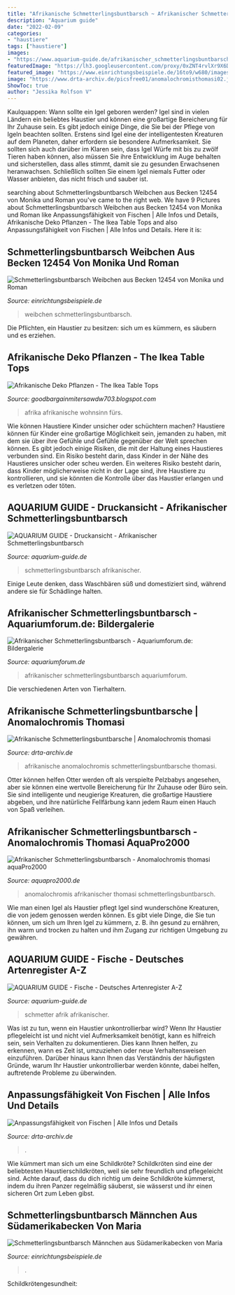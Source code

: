 ```yaml
---
title: "Afrikanische Schmetterlingsbuntbarsch ~ Afrikanischer Schmetterlingsbuntbarsch"
description: "Aquarium guide"
date: "2022-02-09"
categories:
- "haustiere"
tags: ["haustiere"]
images:
- "https://www.aquarium-guide.de/afrikanischer_schmetterlingsbuntbarsch_p.gif"
featuredImage: "https://lh3.googleusercontent.com/proxy/0xZNT4rvlXr9X6DM-gxxA_6f_S8IdKBdFn72SS4g2aIjNse0uZV2bBubKPYY-po8LIR2W5e81ICTcoeIx-wXXBO0UYZdEBSfiQF98myZGU3oYeEmLy1IiMjcFg=s0-d"
featured_image: "https://www.einrichtungsbeispiele.de/16to9/w680/images_12454/53880dc3e5ad6e182c9329c95be8a78b.jpg"
image: "https://www.drta-archiv.de/picsfree01/anomalochromisthomasi02.jpg"
ShowToc: true
author: "Jessika Rolfson V"
---
```



Kaulquappen: Wann sollte ein Igel geboren werden?
Igel sind in vielen Ländern ein beliebtes Haustier und können eine großartige Bereicherung für Ihr Zuhause sein. Es gibt jedoch einige Dinge, die Sie bei der Pflege von Igeln beachten sollten. Erstens sind Igel eine der intelligentesten Kreaturen auf dem Planeten, daher erfordern sie besondere Aufmerksamkeit. Sie sollten sich auch darüber im Klaren sein, dass Igel Würfe mit bis zu zwölf Tieren haben können, also müssen Sie ihre Entwicklung im Auge behalten und sicherstellen, dass alles stimmt, damit sie zu gesunden Erwachsenen heranwachsen. Schließlich sollten Sie einem Igel niemals Futter oder Wasser anbieten, das nicht frisch und sauber ist.

	

		
searching about Schmetterlingsbuntbarsch Weibchen aus Becken 12454 von Monika und Roman you've came to the right web. We have 9 Pictures about Schmetterlingsbuntbarsch Weibchen aus Becken 12454 von Monika und Roman like Anpassungsfähigkeit von Fischen | Alle Infos und Details, Afrikanische Deko Pflanzen - The Ikea Table Tops and also Anpassungsfähigkeit von Fischen | Alle Infos und Details. Here it is:
		
    
## Schmetterlingsbuntbarsch Weibchen Aus Becken 12454 Von Monika Und Roman

<img loading=lazy src="https://www.einrichtungsbeispiele.de/16to9/w680/images_12454/53880dc3e5ad6e182c9329c95be8a78b.jpg" onerror="this.onerror=null;this.src='https://tse4.mm.bing.net/th?id=OIP.Ou1i-XP8C8Y_947MQR4mFwHaEK&amp;pid=15.1';" alt="Schmetterlingsbuntbarsch Weibchen aus Becken 12454 von Monika und Roman">

_Source: einrichtungsbeispiele.de_

>weibchen schmetterlingsbuntbarsch. 

	

Die Pflichten, ein Haustier zu besitzen: sich um es kümmern, es säubern und es erziehen.

    
## Afrikanische Deko Pflanzen - The Ikea Table Tops

<img loading=lazy src="https://lh3.googleusercontent.com/proxy/0xZNT4rvlXr9X6DM-gxxA_6f_S8IdKBdFn72SS4g2aIjNse0uZV2bBubKPYY-po8LIR2W5e81ICTcoeIx-wXXBO0UYZdEBSfiQF98myZGU3oYeEmLy1IiMjcFg=s0-d" onerror="this.onerror=null;this.src='https://tse2.mm.bing.net/th?id=OIP.NsjjuH0fS9774aIhIHNIsgHaFj&amp;pid=15.1';" alt="Afrikanische Deko Pflanzen - The Ikea Table Tops">

_Source: goodbargainmitersawdw703.blogspot.com_

>afrika afrikanische wohnsinn fürs. 

	

Wie können Haustiere Kinder unsicher oder schüchtern machen?
Haustiere können für Kinder eine großartige Möglichkeit sein, jemanden zu haben, mit dem sie über ihre Gefühle und Gefühle gegenüber der Welt sprechen können. Es gibt jedoch einige Risiken, die mit der Haltung eines Haustieres verbunden sind. Ein Risiko besteht darin, dass Kinder in der Nähe des Haustieres unsicher oder scheu werden. Ein weiteres Risiko besteht darin, dass Kinder möglicherweise nicht in der Lage sind, ihre Haustiere zu kontrollieren, und sie könnten die Kontrolle über das Haustier erlangen und es verletzen oder töten.

    
## AQUARIUM GUIDE - Druckansicht - Afrikanischer Schmetterlingsbuntbarsch

<img loading=lazy src="https://www.aquarium-guide.de/afrikanischer_schmetterlingsbuntbarsch_p.gif" onerror="this.onerror=null;this.src='https://tse2.mm.bing.net/th?id=OIP.ryDwYuS23noVN4g4ILlAOgAAAA&amp;pid=15.1';" alt="AQUARIUM GUIDE - Druckansicht - Afrikanischer Schmetterlingsbuntbarsch">

_Source: aquarium-guide.de_

>schmetterlingsbuntbarsch afrikanischer. 

	

Einige Leute denken, dass Waschbären süß und domestiziert sind, während andere sie für Schädlinge halten.

    
## Afrikanischer Schmetterlingsbuntbarsch - Aquariumforum.de: Bildergalerie

<img loading=lazy src="https://www.aquariumforum.de/gallery/files/8/0/2/5/8025thomasim26_9-med.jpg" onerror="this.onerror=null;this.src='https://tse1.mm.bing.net/th?id=OIP.eeeu-BkwaLFHz8Vl-7zXpgHaDt&amp;pid=15.1';" alt="Afrikanischer Schmetterlingsbuntbarsch - Aquariumforum.de: Bildergalerie">

_Source: aquariumforum.de_

>afrikanischer schmetterlingsbuntbarsch aquariumforum. 

	

Die verschiedenen Arten von Tierhaltern.

    
## Afrikanische Schmetterlingsbuntbarsche | Anomalochromis Thomasi

<img loading=lazy src="https://www.drta-archiv.de/picsfree01/anomalochromisthomasi02.jpg" onerror="this.onerror=null;this.src='https://tse4.mm.bing.net/th?id=OIP.PvANSkkZlnlrcldJKH7mfQHaDD&amp;pid=15.1';" alt="Afrikanische Schmetterlingsbuntbarsche | Anomalochromis thomasi">

_Source: drta-archiv.de_

>afrikanische anomalochromis schmetterlingsbuntbarsche thomasi. 

	

Otter können helfen
Otter werden oft als verspielte Pelzbabys angesehen, aber sie können eine wertvolle Bereicherung für Ihr Zuhause oder Büro sein. Sie sind intelligente und neugierige Kreaturen, die großartige Haustiere abgeben, und ihre natürliche Fellfärbung kann jedem Raum einen Hauch von Spaß verleihen.

    
## Afrikanischer Schmetterlingsbuntbarsch - Anomalochromis Thomasi AquaPro2000

<img loading=lazy src="https://www.aquapro2000.de/media/catalog/product/cache/1/image/1024x/c657acbaa43513bfcb392d597dba2b11/s/s/ssanomalochromis-thomasi800.jpeg" onerror="this.onerror=null;this.src='https://tse2.mm.bing.net/th?id=OIP.80AEQPQe748kdS930DTchAHaEr&amp;pid=15.1';" alt="Afrikanischer Schmetterlingsbuntbarsch - Anomalochromis thomasi aquaPro2000">

_Source: aquapro2000.de_

>anomalochromis afrikanischer thomasi schmetterlingsbuntbarsch. 

	

Wie man einen Igel als Haustier pflegt
Igel sind wunderschöne Kreaturen, die von jedem genossen werden können. Es gibt viele Dinge, die Sie tun können, um sich um Ihren Igel zu kümmern, z. B. ihn gesund zu ernähren, ihn warm und trocken zu halten und ihm Zugang zur richtigen Umgebung zu gewähren.

    
## AQUARIUM GUIDE - Fische - Deutsches Artenregister A-Z

<img loading=lazy src="http://aquarium-guide.de/afrikanischer_schmetterlingsbuntbarsch.gif" onerror="this.onerror=null;this.src='https://tse2.mm.bing.net/th?id=OIP.cEv53gqjKmJzWyo27ViptQAAAA&amp;pid=15.1';" alt="AQUARIUM GUIDE - Fische - Deutsches Artenregister A-Z">

_Source: aquarium-guide.de_

>schmetter afrik afrikanischer. 

	

Was ist zu tun, wenn ein Haustier unkontrollierbar wird?
Wenn Ihr Haustier pflegeleicht ist und nicht viel Aufmerksamkeit benötigt, kann es hilfreich sein, sein Verhalten zu dokumentieren. Dies kann Ihnen helfen, zu erkennen, wann es Zeit ist, umzuziehen oder neue Verhaltensweisen einzuführen. Darüber hinaus kann Ihnen das Verständnis der häufigsten Gründe, warum Ihr Haustier unkontrollierbar werden könnte, dabei helfen, auftretende Probleme zu überwinden.

    
## Anpassungsfähigkeit Von Fischen | Alle Infos Und Details

<img loading=lazy src="https://www.drta-archiv.de/wp-content/uploads/2018/10/Schmetterlingsbuntbarsch.jpg" onerror="this.onerror=null;this.src='https://tse1.mm.bing.net/th?id=OIP.giWlEeyOA1tZQ-8LhHM0mQHaEK&amp;pid=15.1';" alt="Anpassungsfähigkeit von Fischen | Alle Infos und Details">

_Source: drta-archiv.de_

>. 

	

Wie kümmert man sich um eine Schildkröte?
Schildkröten sind eine der beliebtesten Haustierschildkröten, weil sie sehr freundlich und pflegeleicht sind. Achte darauf, dass du dich richtig um deine Schildkröte kümmerst, indem du ihren Panzer regelmäßig säuberst, sie wässerst und ihr einen sicheren Ort zum Leben gibst.

    
## Schmetterlingsbuntbarsch Männchen Aus Südamerikabecken Von Maria

<img loading=lazy src="https://www.einrichtungsbeispiele.de/16to9/w680/images_16194/3a7553019bc6f9995aa3a75883be25db.jpg" onerror="this.onerror=null;this.src='https://tse1.mm.bing.net/th?id=OIP.5jBDodx9Y8n6R-wrKPfM4AHaEK&amp;pid=15.1';" alt="Schmetterlingsbuntbarsch Männchen aus Südamerikabecken von Maria">

_Source: einrichtungsbeispiele.de_

>. 

	

Schildkrötengesundheit:

